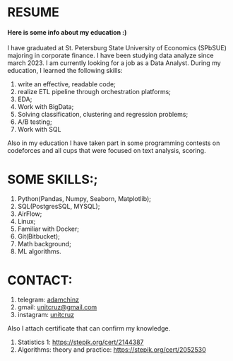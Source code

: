 # RESUME
#### Here is some info about my education :)
I have graduated at St. Petersburg State University of Economics (SPbSUE) majoring in corporate finance. I have been studying data analyze since march 2023. I am currently looking for a job as a Data Analyst. During my education, I learned the following skills:
   1. write an effective, readable code;
   2. realize ETL pipeline through orchestration platforms;
   3. EDA;
   4. Work with BigData;
   5. Solving classification, clustering and regression problems;
   6. A/B testing;
   7. Work with SQL

Also in my education I have taken part in some programming contests on codeforces and all cups that were focused on text analysis, scoring. 

# SOME SKILLS:;
  1. Python(Pandas, Numpy, Seaborn, Matplotlib);
  2. SQL(PostgresSQL, MYSQL);
  3. AirFlow; 
  4. Linux;
  5. Familiar with Docker;
  6. Git(Bitbucket);
  7. Math background;
  8. ML algorithms.
  
# CONTACT:
1. telegram: [adamchinz](https://t.me/adamchinz)
2. gmail: unitcruz@gmail.com
3. instagram: [unitcruz](https://instagram.com/unitcruz?igshid=YmMyMTA2M2Y=)

Also I attach certificate that can confirm my knowledge.
  1. Statistics 1: https://stepik.org/cert/2144387
  2. Algorithms: theory and practice: https://stepik.org/cert/2052530

   
